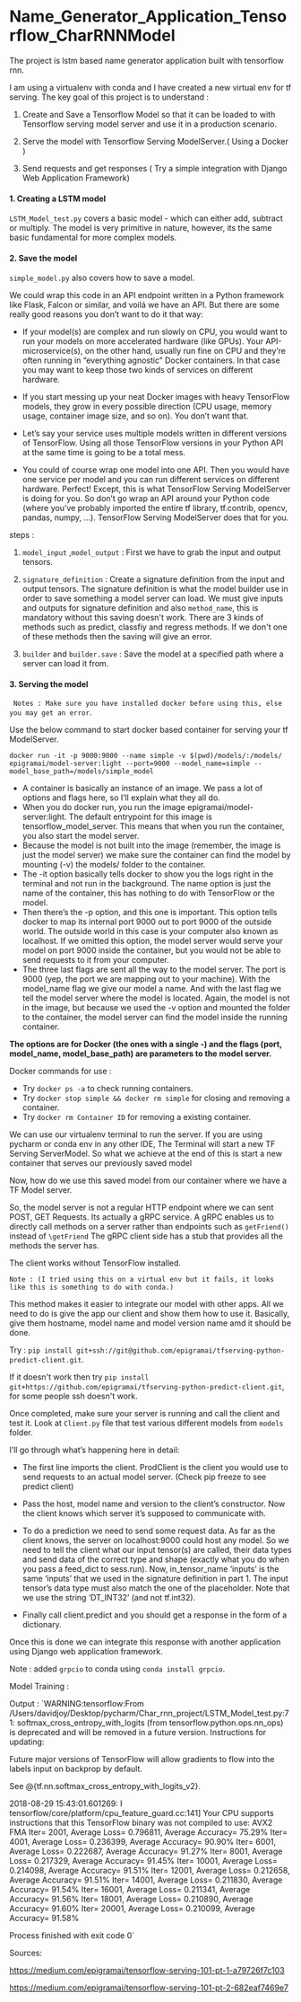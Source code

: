 # Name_Generator_Application_Tensorflow_CharRNNModel

The project is lstm based name generator application built with tensorflow rnn.

I am using a virtualenv with conda and I have created a new virtual env for tf serving.
The key goal of this project is to understand :

1) Create and Save a Tensorflow Model so that it can be loaded to with Tensorflow serving 
model server and use it in a production scenario. 

2) Serve the model with Tensorflow Serving ModelServer.( Using a Docker )

3) Send requests and get responses ( Try a simple integration with Django Web Application Framework)

#### 1. Creating a LSTM model

`LSTM_Model_test.py` covers a basic model - which can either add, subtract or 
multiply. The model is very primitive in nature, however, its the same basic
fundamental for more complex models.

#### 2. Save the model

`simple_model.py` also covers how to save a model. 

We could wrap this code in an API endpoint written in a Python framework like Flask, Falcon or similar, and voilá we have an API. 
But there are some really good reasons you don’t want to do it that way:

- If your model(s) are complex and run slowly on CPU, you would want to run your models on more accelerated hardware (like GPUs). Your API-microservice(s), on the other hand, usually run fine on CPU and they’re often running in “everything agnostic” Docker containers. In that case you may want to keep those two kinds of services on different hardware.

- If you start messing up your neat Docker images with heavy TensorFlow models, they grow in every possible direction (CPU usage, memory usage, container image size, and so on). You don’t want that.

- Let’s say your service uses multiple models written in different versions of TensorFlow. Using all those TensorFlow versions in your Python API at the same time is going to be a total mess.

- You could of course wrap one model into one API. Then you would have one service per model and you can run different services on different hardware. Perfect! Except, this is what TensorFlow Serving ModelServer is doing for you. So don’t go wrap an API around your Python code (where you’ve probably imported the entire tf library, tf.contrib, opencv, pandas, numpy, …). TensorFlow Serving ModelServer does that for you.

steps : 

1. `model_input` ,`model_output` :  First we have to grab the input and output tensors.

2. `signature_definition` : Create a signature definition from the input and output tensors. The signature definition is what the model builder use in order to save something a model server can load.
We must give inputs and outputs for signature definition and also `method_name`, this is mandatory without this saving doesn't work. There are 3 kinds of methods such as
predict, classfiy and regress methods. If we don't one of these methods then the saving will give an error.

3. `builder` and `builder.save` : Save the model at a specified path where a server can load it from.

#### 3. Serving the model 

` Notes : Make sure you have installed docker before using this, else you may get an error`.

Use the below command to start docker based container for serving your tf ModelServer.

`docker run -it -p 9000:9000 --name simple -v $(pwd)/models/:/models/ epigramai/model-server:light --port=9000 --model_name=simple --model_base_path=/models/simple_model`

- A container is basically an instance of an image. We pass a lot of options and flags here, so I’ll explain what they all do.
- When you do docker run, you run the image epigramai/model-server:light. The default entrypoint for this image is tensorflow_model_server. This means that when you run the container, you also start the model server.
- Because the model is not built into the image (remember, the image is just the model server) we make sure the container can find the model by mounting (-v) the models/ folder to the container.
- The -it option basically tells docker to show you the logs right in the terminal and not run in the background. The name option is just the name of the container, this has nothing to do with TensorFlow or the model.
- Then there’s the -p option, and this one is important. This option tells docker to map its internal port 9000 out to port 9000 of the outside world. The outside world in this case is your computer also known as localhost. If we omitted this option, the model server would serve your model on port 9000 inside the container, but you would not be able to send requests to it from your computer.
- The three last flags are sent all the way to the model server. The port is 9000 (yep, the port we are mapping out to your machine). With the model_name flag we give our model a name. And with the last flag we tell the model server where the model is located. Again, the model is not in the image, but because we used the -v option and mounted the folder to the container, the model server can find the model inside the running container.

**The options are for Docker (the ones with a single -) and the flags (port, model_name, model_base_path) are parameters to the model server.**

Docker commands for use : 

- Try `docker ps -a` to check running containers. 
- Try `docker stop simple && docker rm simple` for closing and removing a container. 
- Try `docker rm Container ID` for removing a existing container.

We can use our virtualenv terminal to run the server. If you are using pycharm or conda env in any other IDE, The Terminal  will start a new TF Serving ServerModel.
So what we achieve at the end of this is start a new container that serves our previously saved model

Now, how do we use this saved model from our container where we have a TF Model server.

So, the model server is not a regular HTTP endpoint where we can sent POST, GET Requests.
Its actually a gRPC service. A gRPC enables us to directly call methods on a server rather than endpoints such as `getFriend()` instead of `\getFriend`
The gRPC client side has a stub that provides all the methods the server has.

The client works without TensorFlow installed. 

`Note : (I tried using this on a virtual env but it fails, it looks like this is something to do with conda.)`

This method makes it easier to integrate our model with other apps. 
All we need to do is give the app our client and show them how to use it. Basically, give them hostname, model name and model version name amd it should be done.

Try : `pip install git+ssh://git@github.com/epigramai/tfserving-python-predict-client.git`.

If it doesn't work then try `pip install git+https://github.com/epigramai/tfserving-python-predict-client.git`, for some people ssh doesn't work. 

Once completed, make sure your server is running and call the client and test it.
Look at `Client.py` file that test various different models from `models` folder. 

I’ll go through what’s happening here in detail:

- The first line imports the client. ProdClient is the client you would use to send requests to an actual model server. (Check pip freeze to see predict client)

- Pass the host, model name and version to the client’s constructor. Now the client knows which server it’s supposed to communicate with.

- To do a prediction we need to send some request data. As far as the client knows, 
the server on localhost:9000 could host any model. So we need to tell the client what our input tensor(s) are called, 
their data types and send data of the correct type and shape (exactly what you do when you pass a feed_dict to sess.run). Now, in_tensor_name ‘inputs’ is 
the same ‘inputs’ that we used in the signature definition in part 1. The input tensor’s data type must also match the one of the placeholder.
Note that we use the string ‘DT_INT32’ (and not tf.int32).

- Finally call client.predict and you should get a response in the form of a dictionary.

Once this is done we can integrate this response with another application using Django web application framework.

Note : added `grpcio` to conda using `conda install grpcio`.

Model Training : 

Output : 
`WARNING:tensorflow:From /Users/davidjoy/Desktop/pycharm/Char_rnn_project/LSTM_Model_test.py:71: softmax_cross_entropy_with_logits (from tensorflow.python.ops.nn_ops) is deprecated and will be removed in a future version.
Instructions for updating:

Future major versions of TensorFlow will allow gradients to flow
into the labels input on backprop by default.

See @{tf.nn.softmax_cross_entropy_with_logits_v2}.

2018-08-29 15:43:01.601269: I tensorflow/core/platform/cpu_feature_guard.cc:141] Your CPU supports instructions that this TensorFlow binary was not compiled to use: AVX2 FMA
Iter= 2001, Average Loss= 0.796811, Average Accuracy= 75.29%
Iter= 4001, Average Loss= 0.236399, Average Accuracy= 90.90%
Iter= 6001, Average Loss= 0.222687, Average Accuracy= 91.27%
Iter= 8001, Average Loss= 0.217329, Average Accuracy= 91.45%
Iter= 10001, Average Loss= 0.214098, Average Accuracy= 91.51%
Iter= 12001, Average Loss= 0.212658, Average Accuracy= 91.51%
Iter= 14001, Average Loss= 0.211830, Average Accuracy= 91.54%
Iter= 16001, Average Loss= 0.211341, Average Accuracy= 91.56%
Iter= 18001, Average Loss= 0.210890, Average Accuracy= 91.60%
Iter= 20001, Average Loss= 0.210099, Average Accuracy= 91.58%

Process finished with exit code 0`

Sources: 

https://medium.com/epigramai/tensorflow-serving-101-pt-1-a79726f7c103

https://medium.com/epigramai/tensorflow-serving-101-pt-2-682eaf7469e7

